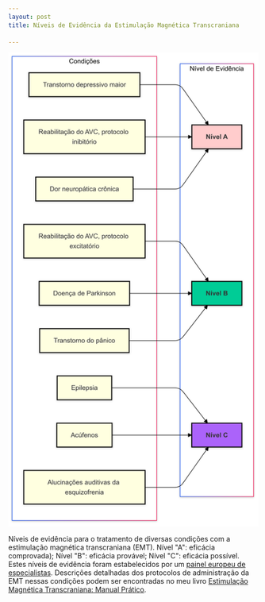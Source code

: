 ```yaml
---
layout: post
title: Níveis de Evidência da Estimulação Magnética Transcraniana

---
```

![ ](/images/niveis_de_evidencia_TMS.png)

Níveis de evidência para o tratamento de diversas condições com a estimulação magnética transcraniana (EMT). Nível "A": eficácia comprovada); Nível "B": eficácia provável; Nível "C": eficácia possível. Estes níveis de evidência foram estabelecidos por um [painel europeu de especialistas](https://www.sciencedirect.com/science/article/pii/S1388245719312799?via%3Dihub).
Descrições detalhadas dos protocolos de administração da EMT nessas condições podem ser encontradas no  meu livro [Estimulação Magnética Transcraniana: Manual Prático](https://clubedeautores.com.br/livro/estimulacao-magnetica-transcraniana-2).





